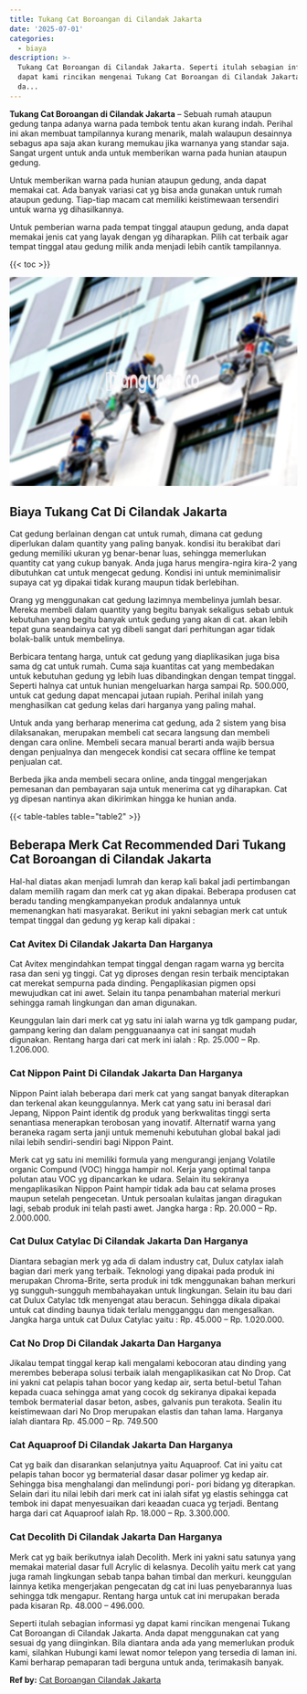 ```yaml
---
title: Tukang Cat Boroangan di Cilandak Jakarta
date: '2025-07-01'
categories:
  - biaya
description: >-
  Tukang Cat Boroangan di Cilandak Jakarta. Seperti itulah sebagian informasi yg
  dapat kami rincikan mengenai Tukang Cat Boroangan di Cilandak Jakarta. Anda
  da...
---
```


**Tukang Cat Boroangan di Cilandak Jakarta** – Sebuah rumah ataupun gedung tanpa adanya warna pada tembok tentu akan kurang indah. Perihal ini akan membuat tampilannya kurang menarik, malah walaupun desainnya sebagus apa saja akan kurang memukau jika warnanya yang standar saja. Sangat urgent untuk anda untuk memberikan warna pada hunian ataupun gedung.

Untuk memberikan warna pada hunian ataupun gedung, anda dapat memakai cat. Ada banyak variasi cat yg bisa anda gunakan untuk rumah ataupun gedung. Tiap-tiap macam cat memiliki keistimewaan tersendiri untuk warna yg dihasilkannya.

Untuk pemberian warna pada tempat tinggal ataupun gedung, anda dapat memakai jenis cat yang layak dengan yg diharapkan. Pilih cat terbaik agar tempat tinggal atau gedung milik anda menjadi lebih cantik tampilannya.

{{< toc >}}

![Tukang Cat Boroangan di Cilandak Jakarta](/images/jasa-cat-murah07.png)

## Biaya Tukang Cat Di Cilandak Jakarta

Cat gedung berlainan dengan cat untuk rumah, dimana cat gedung diperlukan dalam quantity yang paling banyak. kondisi itu berakibat dari gedung memiliki ukuran yg benar-benar luas, sehingga memerlukan quantity cat yang cukup banyak. Anda juga harus mengira-ngira kira-2 yang dibutuhkan cat untuk mengecat gedung. Kondisi ini untuk meminimalisir supaya cat yg dipakai tidak kurang maupun tidak berlebihan.

Orang yg menggunakan cat gedung lazimnya membelinya jumlah besar. Mereka membeli dalam quantity yang begitu banyak sekaligus sebab untuk kebutuhan yang begitu banyak untuk gedung yang akan di cat. akan lebih tepat guna seandainya cat yg dibeli sangat dari perhitungan agar tidak bolak-balik untuk membelinya.

Berbicara tentang harga, untuk cat gedung yang diaplikasikan juga bisa sama dg cat untuk rumah. Cuma saja kuantitas cat yang membedakan untuk kebutuhan gedung yg lebih luas dibandingkan dengan tempat tinggal. Seperti halnya cat untuk hunian mengeluarkan harga sampai Rp. 500.000, untuk cat gedung dapat mencapai jutaan rupiah. Perihal inilah yang menghasilkan cat gedung kelas dari harganya yang paling mahal.

Untuk anda yang berharap menerima cat gedung, ada 2 sistem yang bisa dilaksanakan, merupakan membeli cat secara langsung dan membeli dengan cara online. Membeli secara manual berarti anda wajib bersua dengan penjualnya dan mengecek kondisi cat secara offline ke tempat penjualan cat.

Berbeda jika anda membeli secara online, anda tinggal mengerjakan pemesanan dan pembayaran saja untuk menerima cat yg diharapkan. Cat yg dipesan nantinya akan dikirimkan hingga ke hunian anda.

{{< table-tables table="table2" >}}

## Beberapa Merk Cat Recommended Dari Tukang Cat Boroangan di Cilandak Jakarta

Hal-hal diatas akan menjadi lumrah dan kerap kali bakal jadi pertimbangan dalam memilih ragam dan merk cat yg akan dipakai. Beberapa produsen cat beradu tanding mengkampanyekan produk andalannya untuk memenangkan hati masyarakat. Berikut ini yakni sebagian merk cat untuk tempat tinggal dan gedung yg kerap kali dipakai :

### Cat Avitex Di Cilandak Jakarta Dan Harganya

Cat Avitex mengindahkan tempat tinggal dengan ragam warna yg bercita rasa dan seni yg tinggi. Cat yg diproses dengan resin terbaik menciptakan cat merekat sempurna pada dinding. Pengaplikasian pigmen opsi mewujudkan cat ini awet. Selain itu tanpa penambahan material merkuri sehingga ramah lingkungan dan aman digunakan.

Keunggulan lain dari merk cat yg satu ini ialah warna yg tdk gampang pudar, gampang kering dan dalam pengguanaanya cat ini sangat mudah digunakan. Rentang harga dari cat merk ini ialah : Rp. 25.000 – Rp. 1.206.000.

### Cat Nippon Paint Di Cilandak Jakarta Dan Harganya

Nippon Paint ialah beberapa dari merk cat yang sangat banyak diterapkan dan terkenal akan keunggulannya. Merk cat yang satu ini berasal dari Jepang, Nippon Paint identik dg produk yang berkwalitas tinggi serta senantiasa menerapkan terobosan yang inovatif. Alternatif warna yang beraneka ragam serta janji untuk memenuhi kebutuhan global bakal jadi nilai lebih sendiri-sendiri bagi Nippon Paint.

Merk cat yg satu ini memiliki formula yang mengurangi jenjang Volatile organic Compund (VOC) hingga hampir nol. Kerja yang optimal tanpa polutan atau VOC yg dipancarkan ke udara. Selain itu sekiranya mengaplikasikan Nippon Paint hampir tidak ada bau cat selama proses maupun setelah pengecetan. Untuk persoalan kulaitas jangan diragukan lagi, sebab produk ini telah pasti awet. Jangka harga : Rp. 20.000 – Rp. 2.000.000.

### Cat Dulux Catylac Di Cilandak Jakarta Dan Harganya

Diantara sebagian merk yg ada di dalam industry cat, Dulux catylax ialah bagian dari merk yang terbaik. Teknologi yang dipakai pada produk ini merupakan Chroma-Brite, serta produk ini tdk menggunakan bahan merkuri yg sungguh-sungguh membahayakan untuk lingkungan. Selain itu bau dari cat Dulux Catylac tdk menyengat atau beracun. Sehingga dikala dipakai untuk cat dinding baunya tidak terlalu mengganggu dan mengesalkan. Jangka harga untuk cat Dulux Catylac yaitu : Rp. 45.000 – Rp. 1.020.000.

### Cat No Drop Di Cilandak Jakarta Dan Harganya

Jikalau tempat tinggal kerap kali mengalami kebocoran atau dinding yang merembes beberapa solusi terbaik ialah mengaplikasikan cat No Drop. Cat ini yakni cat pelapis tahan bocor yang kedap air, serta betul-betul Tahan kepada cuaca sehingga amat yang cocok dg sekiranya dipakai kepada tembok bermaterial dasar beton, asbes, galvanis pun terakota. Sealin itu keistimewaan dari No Drop merupakan elastis dan tahan lama. Harganya ialah diantara Rp. 45.000 – Rp. 749.500

### Cat Aquaproof Di Cilandak Jakarta Dan Harganya

Cat yg baik dan disarankan selanjutnya yaitu Aquaproof. Cat ini yaitu cat pelapis tahan bocor yg bermaterial dasar dasar polimer yg kedap air. Sehingga bisa menghalangi dan melindungi pori- pori bidang yg diterapkan. Selain dari itu nilai lebih dari merk cat ini ialah sifat yg elastis sehingga cat tembok ini dapat menyesuaikan dari keaadan cuaca yg terjadi. Bentang harga dari cat Aquaproof ialah Rp. 18.000 – Rp. 3.300.000.

### Cat Decolith Di Cilandak Jakarta Dan Harganya

Merk cat yg baik berikutnya ialah Decolith. Merk ini yakni satu satunya yang memakai material dasar full Acrylic di kelasnya. Decolih yaitu merk cat yang juga ramah lingkungan sebab tanpa bahan timbal dan merkuri. keunggulan lainnya ketika mengerjakan pengecatan dg cat ini luas penyebarannya luas sehingga tdk mengapur. Rentang harga untuk cat ini merupakan berada pada kisaran Rp. 48.000 – 496.000.

Seperti itulah sebagian informasi yg dapat kami rincikan mengenai Tukang Cat Boroangan di Cilandak Jakarta. Anda dapat menggunakan cat yang sesuai dg yang diinginkan. Bila diantara anda ada yang memerlukan produk kami, silahkan Hubungi kami lewat nomor telepon yang tersedia di laman ini. Kami berharap pemaparan tadi berguna untuk anda, terimakasih banyak.

**Ref by:** [Cat Boroangan Cilandak Jakarta](https://id.wikipedia.org/wiki/Cat)
